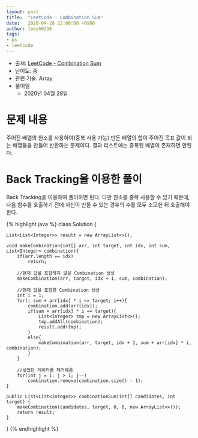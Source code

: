 ```yaml
---
layout: post
title:  "LeetCode - Combination Sum"
date:   2020-04-28 22:00:00 +0900
author: leeyh0216
tags:
- ps
- leetcode
---
```


- 출처: [LeetCode - Combination Sum](https://leetcode.com/problems/combination-sum/)
- 난이도: 중
- 관련 기술: Array
- 풀이일
  - 2020년 04월 28일

# 문제 내용

주어진 배열의 원소를 사용하여(중복 사용 가능) 만든 배열의 합이 주어진 목표 값이 되는 배열들을 만들어 반환하는 문제이다. 결과 리스트에는 중복된 배열이 존재하면 안된다.

# Back Tracking을 이용한 풀이

Back Tracking을 이용하여 풀이하면 된다. 다만 원소를 중복 사용할 수 있기 때문에, 다음 함수를 호출하기 전에 자신이 만들 수 있는 경우의 수를 모두 소모한 뒤 호출해야 한다.

{% highlight java %}
class Solution {
    
    List<List<Integer>> result = new ArrayList<>();
    
    void makeCombination(int[] arr, int target, int idx, int sum, List<Integer> combination){
        if(arr.length == idx)
            return;
        
        //현재 값을 포함하지 않은 Combination 생성
        makeCombination(arr, target, idx + 1, sum, combination);
        
        //현재 값을 포함한 Combination 생성
        int i = 1;
        for(; sum + arr[idx] * i <= target; i++){
            combination.add(arr[idx]);
            if(sum + arr[idx] * i == target){
                List<Integer> tmp = new ArrayList<>();
                tmp.addAll(combination);
                result.add(tmp);
            }
            else{
                makeCombination(arr, target, idx + 1, sum + arr[idx] * i, combination);
            }
        }
        
        //넣었던 데이터를 제거해줌
        for(int j = i; j > 1; j--)
            combination.remove(combination.size() - 1);
    }
    
    public List<List<Integer>> combinationSum(int[] candidates, int target) {
        makeCombination(candidates, target, 0, 0, new ArrayList<>());
        return result;
    }
}
{% endhighlight %}